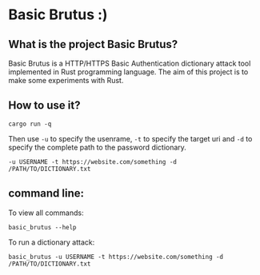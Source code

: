 # Basic Brutus :)

## What is the project Basic Brutus?

Basic Brutus is a HTTP/HTTPS Basic Authentication dictionary attack tool implemented in Rust programming language. The aim of this project is to make some experiments with Rust.

## How to use it?

```
cargo run -q
```

Then use `-u` to specify the usenrame, `-t` to specify the target uri and `-d` to specify the complete path to the password dictionary.

```
-u USERNAME -t https://website.com/something -d /PATH/TO/DICTIONARY.txt
```

## command line:

To view all commands:

```
basic_brutus --help
```

To run a dictionary attack:

```
basic_brutus -u USERNAME -t https://website.com/something -d /PATH/TO/DICTIONARY.txt
```
